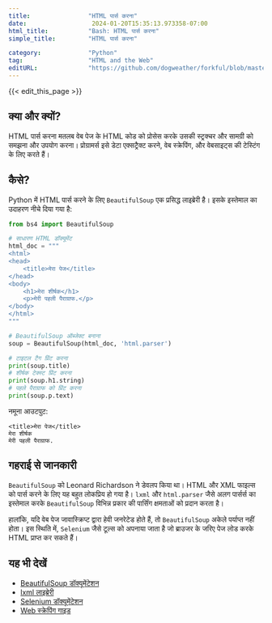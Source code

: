 ```yaml
---
title:                "HTML पार्स करना"
date:                  2024-01-20T15:35:13.973358-07:00
html_title:           "Bash: HTML पार्स करना"
simple_title:         "HTML पार्स करना"

category:             "Python"
tag:                  "HTML and the Web"
editURL:              "https://github.com/dogweather/forkful/blob/master/content/hi/python/parsing-html.md"
---
```


{{< edit_this_page >}}

## क्या और क्यों?
HTML पार्स करना मतलब वेब पेज के HTML कोड को प्रोसेस करके उसकी स्ट्रक्चर और सामग्री को समझना और उपयोग करना। प्रोग्रामर्स इसे डेटा एक्सट्रैक्ट करने, वेब स्क्रेपिंग, और वेबसाइट्स की टेस्टिंग के लिए करते हैं।

## कैसे?
Python में HTML पार्स करने के लिए `BeautifulSoup` एक प्रसिद्ध लाइब्रेरी है। इसके इस्तेमाल का उदाहरण नीचे दिया गया है:

```Python
from bs4 import BeautifulSoup

# साधारण HTML डॉक्यूमेंट
html_doc = """
<html>
<head>
    <title>मेरा पेज</title>
</head>
<body>
    <h1>मेरा शीर्षक</h1>
    <p>मेरी पहली पैराग्राफ.</p>
</body>
</html>
"""

# BeautifulSoup ऑब्जेक्ट बनाना
soup = BeautifulSoup(html_doc, 'html.parser')

# टाइटल टैग प्रिंट करना
print(soup.title)
# शीर्षक टेक्स्ट प्रिंट करना
print(soup.h1.string)
# पहले पैराग्राफ को प्रिंट करना
print(soup.p.text)
```

नमूना आउटपुट:
```
<title>मेरा पेज</title>
मेरा शीर्षक
मेरी पहली पैराग्राफ.
```

## गहराई से जानकारी
`BeautifulSoup` को Leonard Richardson ने डेवलप किया था। HTML और XML फाइल्स को पार्स करने के लिए यह बहुत लोकप्रिय हो गया है। `lxml` और `html.parser` जैसे अलग पार्सर्स का इस्तेमाल करके `BeautifulSoup` विभिन्न प्रकार की पार्सिंग क्षमताओं को प्रदान करता है।

हालांकि, यदि वेब पेज जावास्क्रिप्ट द्वारा हेवी जनरेटेड होते हैं, तो `BeautifulSoup` अकेले पर्याप्त नहीं होता। इस स्थिति में, `Selenium` जैसे टूल्स को अपनाया जाता है जो ब्राउजर के जरिए पेज लोड करके HTML प्राप्त कर सकते हैं।

## यह भी देखें
- [BeautifulSoup डॉक्यूमेंटेशन](https://www.crummy.com/software/BeautifulSoup/bs4/doc/)
- [lxml लाइब्रेरी](https://lxml.de/)
- [Selenium डॉक्यूमेंटेशन](https://selenium-python.readthedocs.io/)
- [Web स्क्रेपिंग गाइड](https://realpython.com/beautiful-soup-web-scraper-python/)
